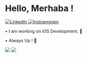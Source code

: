 <h1>Hello, Merhaba !</h1>
<p>
  <a href="https://www.linkedin.com/in/enes-eken-68404b287/" target="_blank">
    <img alt="LinkedIn" src="https://img.shields.io/badge/LinkedIn-Connect-blue?style=flat-square&logo=linkedin">
  </a>
  <a href="https://instagram.com/eneseken0" target="_blank">
    <img alt="Instramgram" src="https://img.shields.io/badge/Instagram-Follow-blue?style=flat-square&logo=instagram">
  </a>
</p>
<p>• I am working on iOS Development.  </p>
<p>• Always Up ! 🚀</p>
<div>
  <img src="https://github-readme-stats.vercel.app/api?username=eneseken95&show_icons=true&hide_border=true&&count_private=true&theme=radical&border_radius=1em" /> 
  <img style="float: end;" src="https://github-readme-stats.vercel.app/api/top-langs/?username=eneseken95&show_icons=true&hide_border=true&layout=compact&&count_private=true&theme=radical&langs_count=8&border_radius=1em%22/%3E" />
</div>
